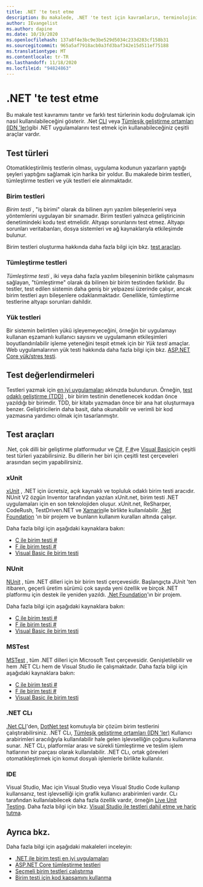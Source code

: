 ```yaml
---
title: .NET 'te test etme
description: Bu makalede, .NET 'te test için kavramların, terminolojinin ve araçların test edilmesine ilişkin kısa bir genel bakış sunulmaktadır.
author: IEvangelist
ms.author: dapine
ms.date: 10/19/2020
ms.openlocfilehash: 137a8f4e3bc9e3be529d5034c233d283cf158b31
ms.sourcegitcommit: 965a5af7918acb0a3fd3baf342e15d511ef75188
ms.translationtype: MT
ms.contentlocale: tr-TR
ms.lasthandoff: 11/18/2020
ms.locfileid: "94824863"
---
```

# <a name="testing-in-net"></a>.NET 'te test etme

Bu makale test kavramını tanıtır ve farklı test türlerinin kodu doğrulamak için nasıl kullanılabileceğini gösterir. .Net [CLI](#net-cli) veya [Tümleşik geliştirme ortamları (IDN 'ler)](#ide)gibi .NET uygulamalarını test etmek için kullanabileceğiniz çeşitli araçlar vardır.

## <a name="test-types"></a>Test türleri

Otomatikleştirilmiş testlerin olması, uygulama kodunun yazarların yaptığı şeyleri yaptığını sağlamak için harika bir yoldur. Bu makalede birim testleri, tümleştirme testleri ve yük testleri ele alınmaktadır.

### <a name="unit-tests"></a>Birim testleri

*Birim testi* , "iş birimi" olarak da bilinen ayrı yazılım bileşenlerini veya yöntemlerini uygulayan bir sınamadır. Birim testleri yalnızca geliştiricinin denetimindeki kodu test etmelidir. Altyapı sorunlarını test etmez. Altyapı sorunları veritabanları, dosya sistemleri ve ağ kaynaklarıyla etkileşimde bulunur.

Birim testleri oluşturma hakkında daha fazla bilgi için bkz. [test araçları](#testing-tools).

### <a name="integration-tests"></a>Tümleştirme testleri

*Tümleştirme testi* , iki veya daha fazla yazılım bileşeninin birlikte çalışmasını sağlayan, "tümleştirme" olarak da bilinen bir birim testinden farklıdır. Bu testler, test edilen sistemin daha geniş bir yelpazesi üzerinde çalışır, ancak birim testleri ayrı bileşenlere odaklanmaktadır. Genellikle, tümleştirme testlerine altyapı sorunları dahildir.

### <a name="load-tests"></a>Yük testleri

Bir sistemin belirtilen yükü işleyemeyeceğini, örneğin bir uygulamayı kullanan eşzamanlı kullanıcı sayısını ve uygulamanın etkileşimleri boyutlandırılabilir işleme yeteneğini tespit etmek için bir *Yük testi* amaçlar. Web uygulamalarının yük testi hakkında daha fazla bilgi için bkz. [ASP.NET Core yük/stres testi](/aspnet/core/test/load-tests).

## <a name="test-considerations"></a>Test değerlendirmeleri

Testleri yazmak için [en iyi uygulamaları](unit-testing-best-practices.md) aklınızda bulundurun. Örneğin, [test odaklı geliştirme (TDD)](https://deviq.com/test-driven-development) , bir birim testinin denetlenecek koddan önce yazıldığı bir birimdir. TDD, bir kitabı yazmadan önce bir ana hat oluşturmaya benzer. Geliştiricilerin daha basit, daha okunabilir ve verimli bir kod yazmasına yardımcı olmak için tasarlanmıştır.

## <a name="testing-tools"></a>Test araçları

.Net, çok dilli bir geliştirme platformudur ve [C#](../../csharp/index.yml), [F #](../../fsharp/index.yml)ve [Visual Basic](../../visual-basic/index.yml)için çeşitli test türleri yazabilirsiniz. Bu dillerin her biri için çeşitli test çerçeveleri arasından seçim yapabilirsiniz.

### <a name="xunit"></a>xUnit

[xUnit](https://xunit.net) , .NET için ücretsiz, açık kaynaklı ve topluluk odaklı birim testi aracıdır. NUnit V2 özgün Inventor tarafından yazılan xUnit.net, birim testi .NET uygulamaları için en son teknolojiden oluşur. xUnit.net, ReSharper, CodeRush, TestDriven.NET ve [Xamarin](https://dotnet.microsoft.com/apps/xamarin)ile birlikte kullanılabilir. [.Net Foundation](https://dotnetfoundation.org) 'ın bir projem ve bunların kullanım kuralları altında çalışır.

Daha fazla bilgi için aşağıdaki kaynaklara bakın:

- [C ile birim testi #](unit-testing-with-dotnet-test.md)
- [F ile birim testi #](unit-testing-fsharp-with-dotnet-test.md)
- [Visual Basic ile birim testi](unit-testing-visual-basic-with-dotnet-test.md)

### <a name="nunit"></a>NUnit

[NUnit](https://nunit.org) , tüm .NET dilleri için bir birim testi çerçevesidir. Başlangıçta JUnit 'ten itibaren, geçerli üretim sürümü çok sayıda yeni özellik ve birçok .NET platformu için destek ile yeniden yazıldı. [.Net Foundation](https://dotnetfoundation.org)'ın bir projem.

Daha fazla bilgi için aşağıdaki kaynaklara bakın:

- [C ile birim testi #](unit-testing-with-nunit.md)
- [F ile birim testi #](unit-testing-fsharp-with-nunit.md)
- [Visual Basic ile birim testi](unit-testing-visual-basic-with-nunit.md)

### <a name="mstest"></a>MSTest

[MSTest](https://github.com/Microsoft/testfx-docs) , tüm .NET dilleri için Microsoft Test çerçevesidir. Genişletilebilir ve hem .NET CLı hem de Visual Studio ile çalışmaktadır. Daha fazla bilgi için aşağıdaki kaynaklara bakın:

- [C ile birim testi #](unit-testing-with-mstest.md)
- [F ile birim testi #](unit-testing-fsharp-with-mstest.md)
- [Visual Basic ile birim testi](unit-testing-visual-basic-with-mstest.md)

### <a name="net-cli"></a>.NET CLı

[.Net CLI](../tools/index.md)'den, [DotNet test](../tools/dotnet-test.md) komutuyla bir çözüm birim testlerini çalıştırabilirsiniz. .NET CLı, [Tümleşik geliştirme ortamları (IDN 'ler)](#ide) Kullanıcı arabirimleri aracılığıyla kullanılabilir hale gelen işlevselliğin çoğunu kullanıma sunar. .NET CLı, platformlar arası ve sürekli tümleştirme ve teslim işlem hatlarının bir parçası olarak kullanılabilir. .NET CLı, ortak görevleri otomatikleştirmek için komut dosyalı işlemlerle birlikte kullanılır.

### <a name="ide"></a>IDE

Visual Studio, Mac için Visual Studio veya Visual Studio Code kullanıp kullansanız, test işlevselliği için grafik kullanıcı arabirimleri vardır. CLı tarafından kullanılabilecek daha fazla özellik vardır, örneğin [Live Unit Testing](/visualstudio/test/live-unit-testing). Daha fazla bilgi için bkz. [Visual Studio ile testleri dahil etme ve hariç tutma](/visualstudio/test/live-unit-testing#include-and-exclude-test-projects-and-test-methods).

## <a name="see-also"></a>Ayrıca bkz.

Daha fazla bilgi için aşağıdaki makaleleri inceleyin:

- [.NET ile birim testi en iyi uygulamaları](unit-testing-best-practices.md)
- [ASP.NET Core tümleştirme testleri](/aspnet/core/test/integration-tests#test-app-prerequisites)
- [Seçmeli birim testleri çalıştırma](selective-unit-tests.md)
- [Birim testi için kod kapsamını kullanma](unit-testing-code-coverage.md)
